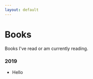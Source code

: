 ```yaml
---
layout: default
---
```


# Books

<p class="Lede">Books I've read or am currently reading.</p>


### 2019

- Hello
